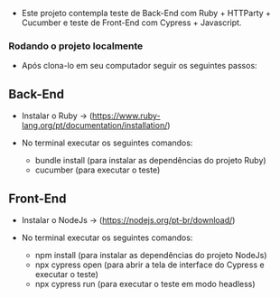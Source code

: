 * Este projeto contempla teste de Back-End com Ruby + HTTParty + Cucumber e teste de Front-End com Cypress + Javascript.

### Rodando o projeto localmente ###

* Após clona-lo em seu computador seguir os seguintes passos:

## Back-End ###

* Instalar o Ruby -> (https://www.ruby-lang.org/pt/documentation/installation/)

* No terminal executar os seguintes comandos:
    * bundle install (para instalar as dependências do projeto Ruby)
    * cucumber (para executar o teste)

## Front-End ###

* Instalar o NodeJs -> (https://nodejs.org/pt-br/download/)

* No terminal executar os seguintes comandos:
    * npm install (para instalar as dependências do projeto NodeJs)
    * npx cypress open (para abrir a tela de interface do Cypress e executar o teste)
    * npx cypress run (para executar o teste em modo headless)
